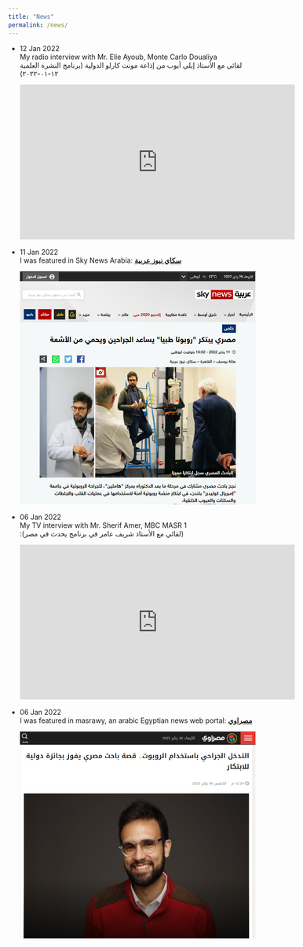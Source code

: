 ```yaml
---
title: "News"
permalink: /news/
---
```

<ul>

<li><p> 12 Jan 2022 <br />
My radio interview with Mr. Elie Ayoub, Monte Carlo Doualiya <br />
لقائي مع الأستاذ إيلي أيوب من إذاعة مونت كارلو الدولية (برنامج النشرة العلمية ١٢-٠١-٢٠٢٢) <br />
<center>
<iframe width="560" height="315" src="https://www.youtube.com/embed/IJmyR6XXVrM" title="YouTube video player" frameborder="0" allow="accelerometer; autoplay; clipboard-write; encrypted-media; gyroscope; picture-in-picture" allowfullscreen></iframe></center> </p> </li>


<li><p> 11 Jan 2022 <br />
I was featured in Sky News Arabia: <a href="https://www.skynewsarabia.com/technology/1492832-%D9%85%D8%B5%D8%B1%D9%8A-%D9%8A%D8%A8%D8%AA%D9%83%D8%B1-%D8%B1%D9%88%D8%A8%D9%88%D8%AA%D8%A7-%D8%B7%D8%A8%D9%8A%D8%A7-%D9%8A%D8%B3%D8%A7%D8%B9%D8%AF-%D8%A7%D9%84%D8%AC%D8%B1%D8%A7%D8%AD%D9%8A%D9%86-%D9%88%D9%8A%D8%AD%D9%85%D9%8A-%D8%A7%D9%84%D8%A7%D9%94%D8%B4%D8%B9%D8%A9?fbclid=IwAR2ZUsFul_tO-ZtMtHl19dVVOtWzLUeM9vSD6wfv8FzyTEYaGLpjwWuU3bU"><strong>سكاي نيوز عربية </strong></a> <br />
<center>
<img src="/images/skynewsarabia.PNG">
</center> </p> </li>


<li><p> 06 Jan 2022 <br />
My TV interview with Mr. Sherif Amer, MBC MASR 1 <br />
:(لقائي مع الأستاذ شريف عامر في برنامج يحدث في مصر) <br />
<center>
<iframe width="560" height="315" src="https://www.youtube.com/embed/htJ0SIX20j4" title="YouTube video player" frameborder="0" allow="accelerometer; autoplay; clipboard-write; encrypted-media; gyroscope; picture-in-picture" allowfullscreen></iframe></center> </p> </li>


<li><p> 06 Jan 2022 <br />
I was featured in masrawy, an arabic Egyptian news web portal: <a href="https://www.masrawy.com/news/news_various/details/2022/1/6/2154037/%D8%A7%D9%84%D8%AA%D8%AF%D8%AE%D9%84-%D8%A7%D9%84%D8%AC%D8%B1%D8%A7%D8%AD%D9%8A-%D8%A8%D8%A7%D8%B3%D8%AA%D8%AE%D8%AF%D8%A7%D9%85-%D8%A7%D9%84%D8%B1%D9%88%D8%A8%D9%88%D8%AA-%D9%82%D8%B5%D8%A9-%D8%A8%D8%A7%D8%AD%D8%AB-%D9%85%D8%B5%D8%B1%D9%8A-%D9%8A%D9%81%D9%88%D8%B2-%D8%A8%D8%AC%D8%A7%D8%A6%D8%B2%D8%A9-%D8%AF%D9%88%D9%84%D9%8A%D8%A9#Archived"><strong>مصراوي </strong></a> <br />
<center>
<img src="/images/masrawy.PNG">
</center> </p> </li>

